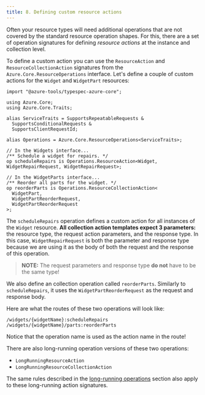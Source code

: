```yaml
---
title: 8. Defining custom resource actions
---
```


Often your resource types will need additional operations that are not covered by the standard resource operation shapes. For this, there are a set of operation signatures for defining _resource actions_ at the instance and collection level.

To define a custom action you can use the `ResourceAction` and `ResourceCollectionAction` signatures from the `Azure.Core.ResourceOperations` interface. Let's define a couple of custom actions for the `Widget` and `WidgetPart` resources:

```typespec
import "@azure-tools/typespec-azure-core";

using Azure.Core;
using Azure.Core.Traits;

alias ServiceTraits = SupportsRepeatableRequests &
  SupportsConditionalRequests &
  SupportsClientRequestId;

alias Operations = Azure.Core.ResourceOperations<ServiceTraits>;

// In the Widgets interface...
/** Schedule a widget for repairs. */
op scheduleRepairs is Operations.ResourceAction<Widget, WidgetRepairRequest, WidgetRepairRequest>;

// In the WidgetParts interface...
/** Reorder all parts for the widget. */
op reorderParts is Operations.ResourceCollectionAction<
  WidgetPart,
  WidgetPartReorderRequest,
  WidgetPartReorderRequest
>;
```

The `scheduleRepairs` operation defines a custom action for all instances of the `Widget` resource. **All collection action templates expect 3 parameters:** the resource type, the request action parameters, and the response type. In this case, `WidgetRepairRequest` is both the parameter and response type because we are using it as the body of both the request and the response of this operation.

> **NOTE:** The request parameters and response type **do not** have to be the same type!

We also define an collection operation called `reorderParts`. Similarly to `scheduleRepairs`, it uses the `WidgetPartReorderRequest` as the request and response body.

Here are what the routes of these two operations will look like:

```
/widgets/{widgetName}:scheduleRepairs
/widgets/{widgetName}/parts:reorderParts
```

Notice that the operation name is used as the action name in the route!

There are also long-running operation versions of these two operations:

- `LongRunningResourceAction`
- `LongRunningResourceCollectionAction`

The same rules described in the [long-running operations](step06) section also apply to these long-running action signatures.
